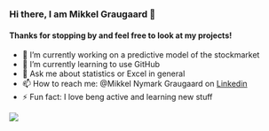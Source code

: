 ### Hi there, I am Mikkel Graugaard 👋
#### Thanks for stopping by and feel free to look at my projects!

- 🔭 I’m currently working on a predictive model of the stockmarket 
- 🌱 I’m currently learning to use GitHub
- 💬 Ask me about statistics or Excel in general
- 📫 How to reach me: @Mikkel Nymark Graugaard on [Linkedin](https://www.linkedin.com/in/mikkel-nymark-graugaard-b50aa3127/) 
- ⚡ Fun fact: I love beng active and learning new stuff

<img src="https://github-readme-stats.vercel.app/api?username=MikkelGraugaard&&show_icons=true&title_color=ffffff&icon_color=bb2acf&text_color=daf7dc&bg_color=191919">

